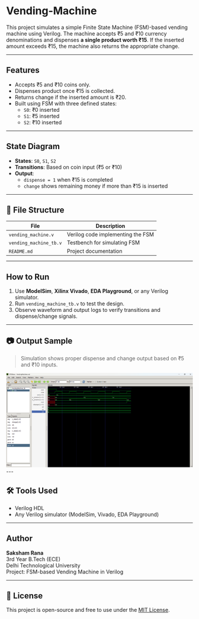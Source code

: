 # Vending-Machine
This project simulates a simple Finite State Machine (FSM)-based vending machine using Verilog. The machine accepts ₹5 and ₹10 currency denominations and dispenses **a single product worth ₹15**. If the inserted amount exceeds ₹15, the machine also returns the appropriate change.

---

##  Features

- Accepts ₹5 and ₹10 coins only.
- Dispenses product once ₹15 is collected.
- Returns change if the inserted amount is ₹20.
- Built using FSM with three defined states:
  - `S0`: ₹0 inserted
  - `S1`: ₹5 inserted
  - `S2`: ₹10 inserted

---

##  State Diagram

- **States**: `S0`, `S1`, `S2`
- **Transitions**: Based on coin input (₹5 or ₹10)
- **Output**:
  - `dispense = 1` when ₹15 is completed
  - `change` shows remaining money if more than ₹15 is inserted

---

## 📁 File Structure

| File | Description |
|------|-------------|
| `vending_machine.v` | Verilog code implementing the FSM |
| `vending_machine_tb.v` | Testbench for simulating FSM |
| `README.md` | Project documentation |

---

##  How to Run

1. Use **ModelSim**, **Xilinx Vivado**, **EDA Playground**, or any Verilog simulator.
2. Run `vending_machine_tb.v` to test the design.
3. Observe waveform and output logs to verify transitions and dispense/change signals.

---

## 📷 Output Sample

> Simulation shows proper dispense and change output based on ₹5 and ₹10 inputs.
<img width="700" alt="symbol" src="https://github.com/RANAJI2004/Vending-Machine/blob/main/Waveform.png">
---

## 🛠️ Tools Used

- Verilog HDL
- Any Verilog simulator (ModelSim, Vivado, EDA Playground)

---

##  Author

**Saksham Rana**  
3rd Year B.Tech (ECE)  
Delhi Technological University  
Project: FSM-based Vending Machine in Verilog

---

## 📝 License

This project is open-source and free to use under the [MIT License](LICENSE).
